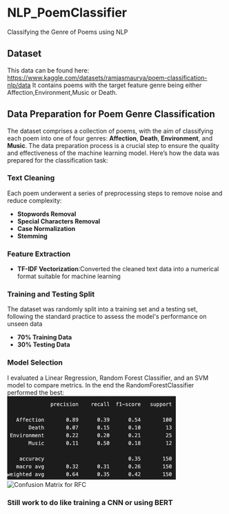 # NLP_PoemClassifier
Classifying the Genre of Poems using NLP

 ## Dataset

This data can be found here: https://www.kaggle.com/datasets/ramjasmaurya/poem-classification-nlp/data
It contains poems with the target feature genre being either Affection,Environment,Music or Death.

## Data Preparation for Poem Genre Classification
The dataset comprises a collection of poems, with the aim of classifying each poem into one of four genres: **Affection**, **Death**, **Environment**, and **Music**. The data preparation process is a crucial step to ensure the quality and effectiveness of the machine learning model. Here’s how the data was prepared for the classification task:

### Text Cleaning
Each poem underwent a series of preprocessing steps to remove noise and reduce complexity:
- **Stopwords Removal**
- **Special Characters Removal**
- **Case Normalization**
- **Stemming**

### Feature Extraction
- **TF-IDF Vectorization**:Converted the cleaned text data into a numerical format suitable for machine learning

### Training and Testing Split
The dataset was randomly split into a training set and a testing set, following the standard practice to assess the model's performance on unseen data
- **70% Training Data**
- **30% Testing Data**

### Model Selection
I evaluated a Linear Regression, Random Forest Classifier, and an SVM model to compare metrics. In the end the RandomForestClassifier performed the best:
![Metrics for RFC](data/metricsRFC.png)
![Confusion Matrix for RFC](data/matrixsRFC.png)


### Still work to do like training a CNN or using BERT
